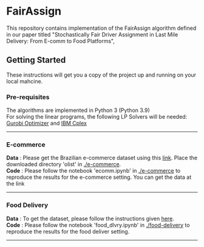 # FairAssign
This repository contains implementation of the FairAssign algorithm defined in our paper titled "Stochastically Fair Driver Assignment in Last Mile Delivery: From E-comm to Food Platforms", 

## Getting Started
These instructions will get you a copy of the project up and running on your local mahcine.

### Pre-requisites
The algorithms are implemented in Python 3 (Python 3.9)     
For solving the linear programs, the following LP Solvers will be needed: [Gurobi Optimizer](https://www.gurobi.com/downloads/) and [IBM Cplex](https://www.ibm.com/products/ilog-cplex-optimization-studio)

---

### E-commerce 
**Data** : Please get the Brazilian e-commerce dataset using this [link](https://www.kaggle.com/datasets/olistbr/brazilian-ecommerce). Place the downloaded directory 'olist' in [./e-commerce](e-commerce).     
**Code** : Please follow the notebook 'ecomm.ipynb' in [./e-commerce](e-commerce) to reproduce the results for the e-commerce setting. 
You can get the data at the link 

---

### Food Delivery 
**Data** : To get the dataset, please follow the instructions given [here](what?).   
**Code** : Please follow the notebook 'food_dlvry.ipynb' in [./food-delivery](food-delivery) to reproduce the results for the food deliver setting.

---

